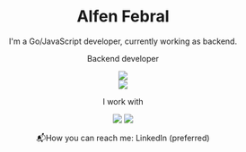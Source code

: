 <h1 align="center">
Alfen Febral
</h1>

<p align="center">
I'm a Go/JavaScript developer, currently working as backend.
</p>

<p align="center">
 Backend developer
</p>

<p align="center">
  <a href="https://levantein.com/"><img src="https://img.shields.io/badge/Blog-Levantein.com-blue?style=for-the-badge" /></a><br>
  <a href="https://www.linkedin.com/in/alfen-febral/"><img src="https://img.shields.io/badge/-Linkedin-blue?style=for-the-badge&logo=Linkedin" /></a>
</p>
  
<p align="center">
  I work with
</p>

<p align="center">
  <img src="https://img.shields.io/badge/Go-00ADD8?style=for-the-badge&logo=go&logoColor=white" />
  <img src="https://img.shields.io/badge/Node.js-339933?style=for-the-badge&logo=nodedotjs&logoColor=white" />
    
</p>

<p align="center">
  📬How you can reach me: LinkedIn (preferred)
</p>

